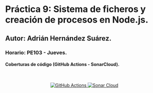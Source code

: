 # Práctica 9: Sistema de ficheros y creación de procesos en Node.js.
## Autor: Adrián Hernández Suárez.
### Horario: PE103 - Jueves.

#### Coberturas de código (GitHub Actions - SonarCloud).

<br>
<p align="center">
  <a href="https://github.com/ULL-ESIT-INF-DSI-2021/ull-esit-inf-dsi-20-21-prct09-async-fs-process-alu0101235516/actions/workflows/tests.yml">
    <img src="https://github.com/ULL-ESIT-INF-DSI-2021/ull-esit-inf-dsi-20-21-prct09-async-fs-process-alu0101235516/actions/workflows/tests.yml/badge.svg" alt="GitHub Actions">
  </a>
  <a href="https://sonarcloud.io/dashboard id=ULL-ESIT-INF-DSI-2021_ull-esit-inf-dsi-20-21-prct09-async-fs-process-alu0101235516">
    <img src="https://sonarcloud.io/api/project_badges/measure?project=ULL-ESIT-INF-DSI-2021_ull-esit-inf-dsi-20-21-prct09-async-fs-process-alu0101235516&metric=alert_status" alt="Sonar Cloud">
  </a>
</p>
